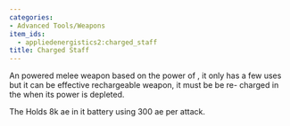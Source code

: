```yaml
---
categories:
- Advanced Tools/Weapons
item_ids:
  - appliedenergistics2:charged_staff
title: Charged Staff
---
```


An powered melee weapon based on the power of <ItemLink
id="appliedenergistics2:charged_certus_quartz_crystal"/>, it only
has a few uses but it can be effective rechargeable weapon, it must be be re-
charged in the <ItemLink id="appliedenergistics2:charger"/> when its
power is depleted.



The <ItemLink id="appliedenergistics2:charged_staff"/> Holds 8k ae
in it battery using 300 ae per attack.

<RecipeFor id="appliedenergistics2:charged_staff"/>

